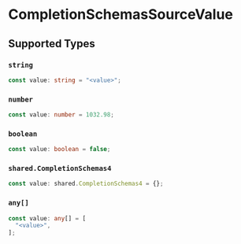 # CompletionSchemasSourceValue


## Supported Types

### `string`

```typescript
const value: string = "<value>";
```

### `number`

```typescript
const value: number = 1032.98;
```

### `boolean`

```typescript
const value: boolean = false;
```

### `shared.CompletionSchemas4`

```typescript
const value: shared.CompletionSchemas4 = {};
```

### `any[]`

```typescript
const value: any[] = [
  "<value>",
];
```


